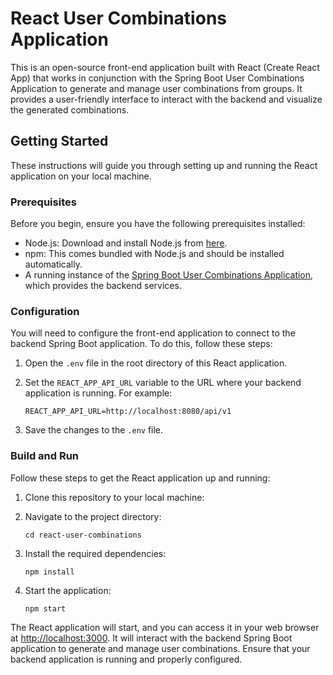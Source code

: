 # React User Combinations Application

This is an open-source front-end application built with React (Create React App) that works in conjunction with the
Spring Boot User Combinations Application to generate and manage user combinations from groups. It provides a
user-friendly interface to interact with the backend and visualize the generated combinations.

## Getting Started

These instructions will guide you through setting up and running the React application on your local machine.

### Prerequisites

Before you begin, ensure you have the following prerequisites installed:

- Node.js: Download and install Node.js from [here](https://nodejs.org/).
- npm: This comes bundled with Node.js and should be installed automatically.
- A running instance of
  the [Spring Boot User Combinations Application](https://github.com/YegorChevardin/user-groups-combination), which
  provides the backend services.

### Configuration

You will need to configure the front-end application to connect to the backend Spring Boot application. To do this,
follow these steps:

1. Open the `.env` file in the root directory of this React application.
2. Set the `REACT_APP_API_URL` variable to the URL where your backend application is running. For example:

   ```
   REACT_APP_API_URL=http://localhost:8080/api/v1
   ```

3. Save the changes to the `.env` file.

### Build and Run

Follow these steps to get the React application up and running:

1. Clone this repository to your local machine:

2. Navigate to the project directory:

   ```
   cd react-user-combinations
   ```

3. Install the required dependencies:

   ```
   npm install
   ```

4. Start the application:

   ```
   npm start
   ```

The React application will start, and you can access it in your web browser
at [http://localhost:3000](http://localhost:3000). It will interact with the backend Spring Boot application to generate
and manage user combinations. Ensure that your backend application is running and properly configured.
